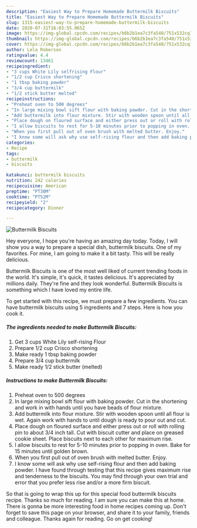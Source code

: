 ```yaml
---
description: "Easiest Way to Prepare Homemade Buttermilk Biscuits"
title: "Easiest Way to Prepare Homemade Buttermilk Biscuits"
slug: 1315-easiest-way-to-prepare-homemade-buttermilk-biscuits
date: 2020-07-31T16:03:55.065Z
image: https://img-global.cpcdn.com/recipes/b6b2b1ea7c3fa540/751x532cq70/buttermilk-biscuits-recipe-main-photo.jpg
thumbnail: https://img-global.cpcdn.com/recipes/b6b2b1ea7c3fa540/751x532cq70/buttermilk-biscuits-recipe-main-photo.jpg
cover: https://img-global.cpcdn.com/recipes/b6b2b1ea7c3fa540/751x532cq70/buttermilk-biscuits-recipe-main-photo.jpg
author: Lela Roberson
ratingvalue: 4.4
reviewcount: 13461
recipeingredient:
- "3 cups White Lily selfrising Flour"
- "1/2 cup Crisco shortening"
- "1 tbsp baking powder"
- "3/4 cup buttermilk"
- "1/2 stick butter melted"
recipeinstructions:
- "Preheat oven to 500 degrees"
- "In large mixing bowl sift flour with baking powder. Cut in the shortening and work in with hands until you have beads of flour mixture."
- "Add buttermilk into flour mixture. Stir with wooden spoon until all flour is wet. Again work with hands to until dough is ready to pour out and cut."
- "Place dough on floured surface and either press out or roll with rolling pin to about 3/4 inch tall. Cut with biscuit cutter and place on greased cookie sheet. Place biscuits next to each other for maximum rise."
- "I allow biscuits to rest for 5-10 minutes prior to popping in oven. Bake for 15 minutes until golden brown."
- "When you first pull out of oven brush with melted butter. Enjoy."
- "I know some will ask why use self-rising flour and then add baking powder. I have found through testing that this recipe gives maximum rise and tenderness to the biscuits. You may find through your own trial and error that you prefer less rise and/or a more firm biscuit."
categories:
- Recipe
tags:
- buttermilk
- biscuits

katakunci: buttermilk biscuits 
nutrition: 242 calories
recipecuisine: American
preptime: "PT30M"
cooktime: "PT52M"
recipeyield: "2"
recipecategory: Dinner

---
```



![Buttermilk Biscuits](https://img-global.cpcdn.com/recipes/b6b2b1ea7c3fa540/751x532cq70/buttermilk-biscuits-recipe-main-photo.jpg)

Hey everyone, I hope you're having an amazing day today. Today, I will show you a way to prepare a special dish, buttermilk biscuits. One of my favorites. For mine, I am going to make it a bit tasty. This will be really delicious.



Buttermilk Biscuits is one of the most well liked of current trending foods in the world. It's simple, it's quick, it tastes delicious. It's appreciated by millions daily. They're fine and they look wonderful. Buttermilk Biscuits is something which I have loved my entire life.


To get started with this recipe, we must prepare a few ingredients. You can have buttermilk biscuits using 5 ingredients and 7 steps. Here is how you cook it.

<!--inarticleads1-->

##### The ingredients needed to make Buttermilk Biscuits:

1. Get 3 cups White Lily self-rising Flour
1. Prepare 1/2 cup Crisco shortening
1. Make ready 1 tbsp baking powder
1. Prepare 3/4 cup buttermilk
1. Make ready 1/2 stick butter (melted)




<!--inarticleads2-->

##### Instructions to make Buttermilk Biscuits:

1. Preheat oven to 500 degrees
1. In large mixing bowl sift flour with baking powder. Cut in the shortening and work in with hands until you have beads of flour mixture.
1. Add buttermilk into flour mixture. Stir with wooden spoon until all flour is wet. Again work with hands to until dough is ready to pour out and cut.
1. Place dough on floured surface and either press out or roll with rolling pin to about 3/4 inch tall. Cut with biscuit cutter and place on greased cookie sheet. Place biscuits next to each other for maximum rise.
1. I allow biscuits to rest for 5-10 minutes prior to popping in oven. Bake for 15 minutes until golden brown.
1. When you first pull out of oven brush with melted butter. Enjoy.
1. I know some will ask why use self-rising flour and then add baking powder. I have found through testing that this recipe gives maximum rise and tenderness to the biscuits. You may find through your own trial and error that you prefer less rise and/or a more firm biscuit.




So that is going to wrap this up for this special food buttermilk biscuits recipe. Thanks so much for reading. I am sure you can make this at home. There is gonna be more interesting food in home recipes coming up. Don't forget to save this page on your browser, and share it to your family, friends and colleague. Thanks again for reading. Go on get cooking!
